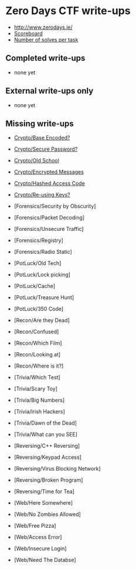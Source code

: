 # Zero Days CTF write-ups

* <http://www.zerodays.ie/>
* [Scoreboard](scoreboard.txt)
* [Number of solves per task](solves.txt)

## Completed write-ups

* none yet

## External write-ups only

* none yet
 
## Missing write-ups

* [Crypto/Base Encoded?](Crypto/Base_Encoded)
* [Crypto/Secure Password?](Crypto/Secure_Password)
* [Crypto/Old School](Crypto/Old_School)
* [Crypto/Encrypted Messages](Crypto/Encrypted_Messages)
* [Crypto/Hashed Access Code](Crypto/Hashed_Access_Code)
* [Crypto/Re-using Keys?](Crypto/Re_using_Keys)

* [Forensics/Security by Obscurity]
* [Forensics/Packet Decoding]
* [Forensics/Unsecure Traffic]
* [Forensics/Registry]
* [Forensics/Radio Static]

* [PotLuck/Old Tech]
* [PotLuck/Lock picking]
* [PotLuck/Cache]
* [PotLuck/Treasure Hunt]
* [PotLuck/350 Code]

* [Recon/Are they Dead]
* [Recon/Confused]
* [Recon/Which Film]
* [Recon/Looking at]
* [Recon/Where is it?]

* [Trivia/Which Test]
* [Trivia/Scary Toy]
* [Trivia/Big Numbers]
* [Trivia/Irish Hackers]
* [Trivia/Dawn of the Dead]
* [Trivia/What can you SEE]

* [Reversing/C++ Reversing]
* [Reversing/Keypad Access]
* [Reversing/Virus Blocking Network]
* [Reversing/Broken Program]
* [Reversing/Time for Tea]

* [Web/Here Somewhere]
* [Web/No Zombies Allowed]
* [Web/Free Pizza]
* [Web/Access Error]
* [Web/Insecure Login]
* [Web/Need The Databse]




